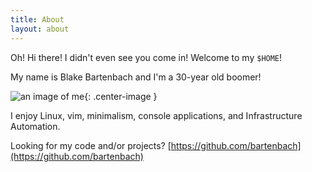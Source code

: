 ```yaml
---
title: About
layout: about
---
```

Oh! Hi there! I didn't even see you come in! Welcome to my `$HOME`!

My name is Blake Bartenbach and I'm a 30-year old boomer!

![an image of me](/assets/images/gator.PNG){: .center-image }

I enjoy Linux, vim, minimalism, console applications, and Infrastructure Automation.

Looking for my code and/or projects? [https://github.com/bartenbach](https://github.com/bartenbach)
